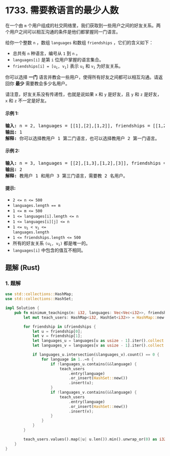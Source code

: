 # 1733. 需要教语言的最少人数
在一个由 `m` 个用户组成的社交网络里，我们获取到一些用户之间的好友关系。两个用户之间可以相互沟通的条件是他们都掌握同一门语言。

给你一个整数 `n` ，数组 `languages` 和数组 `friendships` ，它们的含义如下：

* 总共有 `n` 种语言，编号从 `1` 到 `n` 。
* `languages[i]` 是第 `i` 位用户掌握的语言集合。
* <code>friendships[i] = [u<sub>i</sub>, v<sub>i</sub>]</code> 表示 <code>u<sub>i</sub></code> 和 <code>v<sub>i</sub></code> 为好友关系。

你可以选择 **一门** 语言并教会一些用户，使得所有好友之间都可以相互沟通。请返回你 **最少** 需要教会多少名用户。

请注意，好友关系没有传递性，也就是说如果 `x` 和 `y` 是好友，且 `y` 和 `z` 是好友， `x` 和 `z` 不一定是好友。

#### 示例 1:
<pre>
<strong>输入:</strong> n = 2, languages = [[1],[2],[1,2]], friendships = [[1,2],[1,3],[2,3]]
<strong>输出:</strong> 1
<strong>解释:</strong> 你可以选择教用户 1 第二门语言，也可以选择教用户 2 第一门语言。
</pre>

#### 示例 2:
<pre>
<strong>输入:</strong> n = 3, languages = [[2],[1,3],[1,2],[3]], friendships = [[1,4],[1,2],[3,4],[2,3]]
<strong>输出:</strong> 2
<strong>解释:</strong> 教用户 1 和用户 3 第三门语言，需要教 2 名用户。
</pre>

#### 提示:
* `2 <= n <= 500`
* `languages.length == m`
* `1 <= m <= 500`
* `1 <= languages[i].length <= n`
* `1 <= languages[i][j] <= n`
* <code>1 <= u<sub>i</sub> < v<sub>i</sub> <= languages.length</code>
* `1 <= friendships.length <= 500`
* 所有的好友关系 <code>(u<sub>i</sub>, v<sub>i</sub>)</code> 都是唯一的。
* `languages[i]` 中包含的值互不相同。

## 题解 (Rust)

### 1. 题解
```Rust
use std::collections::HashMap;
use std::collections::HashSet;

impl Solution {
    pub fn minimum_teachings(n: i32, languages: Vec<Vec<i32>>, friendships: Vec<Vec<i32>>) -> i32 {
        let mut teach_users: HashMap<i32, HashSet<i32>> = HashMap::new();

        for friendship in &friendships {
            let u = friendship[0];
            let v = friendship[1];
            let languages_u = languages[u as usize - 1].iter().collect::<HashSet<_>>();
            let languages_v = languages[v as usize - 1].iter().collect::<HashSet<_>>();

            if languages_u.intersection(&languages_v).count() == 0 {
                for language in 1..=n {
                    if !languages_u.contains(&&language) {
                        teach_users
                            .entry(language)
                            .or_insert(HashSet::new())
                            .insert(u);
                    }
                    if !languages_v.contains(&&language) {
                        teach_users
                            .entry(language)
                            .or_insert(HashSet::new())
                            .insert(v);
                    }
                }
            }
        }

        teach_users.values().map(|u| u.len()).min().unwrap_or(0) as i32
    }
}
```
